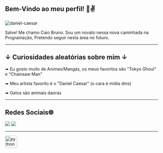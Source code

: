 ## Bem-Vindo ao meu perfil! 👋✌️

![daniel-caesar](https://github.com/user-attachments/assets/a46eb8c8-b9b3-40f2-ba9d-f1d8131bb0aa)

Salve! Me chamo Caio Bruno. Sou um novato nessa nova caminhada na Programação, Pretendo seguir nesta área no futuro.

---


## ↓ Curiosidades aleatórias sobre mim ↓

➠ Eu gosto muito de Animes/Mangás, os meus favoritos são "Tokyo Ghoul" e "Chainsaw Man"

➠ Meu artista favorito é o "Daniel Caesar" (o cara é mídia dms)

➠ Gatos são animais daoras


---


## Redes Sociais🌐

<a href="https://www.instagram.com/caio_bruno_0" target="_blank"><img src="https://img.shields.io/badge/-Instagram-%23E4405F?style=for-the-badge&logo=instagram&logoColor=white" target="_blank"></a>
 <a href = "mailto:amebamaior@gmail.com"><img src="https://img.shields.io/badge/-Gmail-%23333?style=for-the-badge&logo=gmail&logoColor=white" target="_blank"></a>


 ---

 <img src="https://cdn.jsdelivr.net/gh/devicons/devicon/icons/python/python-original.svg" height="40" alt="python logo"  />


<!--
**BrunCaiDev/BrunCaiDev** is a ✨ _special_ ✨ repository because its `README.md` (this file) appears on your GitHub profile.

Here are some ideas to get you started:

- 🔭 I’m currently working on ...
- 🌱 I’m currently learning ...
- 👯 I’m looking to collaborate on ...
- 🤔 I’m looking for help with ...
- 💬 Ask me about ...
- 📫 How to reach me: ...
- 😄 Pronouns: ...
- ⚡ Fun fact: ...
-->
